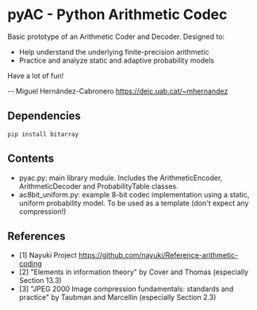 # pyAC - Python Arithmetic Codec

Basic prototype of an Arithmetic Coder and Decoder. Designed to:

- Help understand the underlying finite-precision arithmetic
- Practice and analyze static and adaptive probability models

Have a lot of fun!

-- Miguel Hernández-Cabronero https://deic.uab.cat/~mhernandez

## Dependencies

`pip install bitarray`

## Contents

* pyac.py: main library module. Includes the ArithmeticEncoder, ArithmeticDecoder and ProbabilityTable classes. 
* ac8bit_uniform.py: example 8-bit codec implementation using a static, uniform probability model.
    To be used as a template (don't expect any compression!)

## References

- [1] Nayuki Project https://github.com/nayuki/Reference-arithmetic-coding
- [2] "Elements in information theory" by Cover and Thomas (especially Section 13.3)
- [3] "JPEG 2000 Image compression fundamentals: standards and practice" by Taubman and Marcellin
  (especially Section 2.3)
